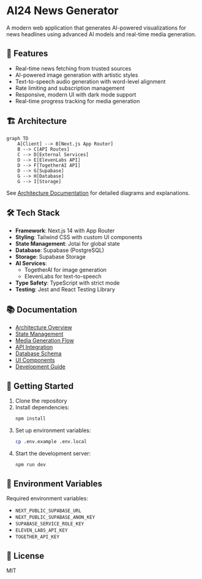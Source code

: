# AI24 News Generator

A modern web application that generates AI-powered visualizations for news headlines using advanced AI models and real-time media generation.

## 🚀 Features

- Real-time news fetching from trusted sources
- AI-powered image generation with artistic styles
- Text-to-speech audio generation with word-level alignment
- Rate limiting and subscription management
- Responsive, modern UI with dark mode support
- Real-time progress tracking for media generation

## 🏗️ Architecture

```mermaid
graph TD
    A[Client] --> B[Next.js App Router]
    B --> C[API Routes]
    C --> D[External Services]
    D --> E[ElevenLabs API]
    D --> F[TogetherAI API]
    D --> G[Supabase]
    G --> H[Database]
    G --> I[Storage]
```

See [Architecture Documentation](./docs/architecture.md) for detailed diagrams and explanations.

## 🛠️ Tech Stack

- **Framework**: Next.js 14 with App Router
- **Styling**: Tailwind CSS with custom UI components
- **State Management**: Jotai for global state
- **Database**: Supabase (PostgreSQL)
- **Storage**: Supabase Storage
- **AI Services**: 
  - TogetherAI for image generation
  - ElevenLabs for text-to-speech
- **Type Safety**: TypeScript with strict mode
- **Testing**: Jest and React Testing Library

## 📚 Documentation

- [Architecture Overview](./docs/architecture.md)
- [State Management](./docs/state-management.md)
- [Media Generation Flow](./docs/media-generation.md)
- [API Integration](./docs/api-integration.md)
- [Database Schema](./docs/database.md)
- [UI Components](./docs/ui-components.md)
- [Development Guide](./docs/development.md)

## 🚀 Getting Started

1. Clone the repository
2. Install dependencies:
   ```bash
   npm install
   ```
3. Set up environment variables:
   ```bash
   cp .env.example .env.local
   ```
4. Start the development server:
   ```bash
   npm run dev
   ```

## 🔑 Environment Variables

Required environment variables:
- `NEXT_PUBLIC_SUPABASE_URL`
- `NEXT_PUBLIC_SUPABASE_ANON_KEY`
- `SUPABASE_SERVICE_ROLE_KEY`
- `ELEVEN_LABS_API_KEY`
- `TOGETHER_API_KEY`

## 📝 License

MIT
